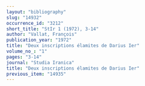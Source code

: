 ```yaml
---
layout: "bibliography"
slug: "14932"
occurrence_id: "3212"
short_title: "StIr 1 (1972), 3-14"
author: "Vallat, François"
publication_year: "1972"
title: "Deux inscriptions élamites de Darius Ier"
volume_no_: "1"
pages: "3-14"
journal: "Studia Iranica"
title: "Deux inscriptions élamites de Darius Ier"
previous_item: "14935"
---
```

